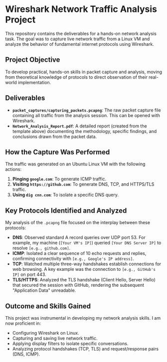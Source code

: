 # Wireshark Network Traffic Analysis Project

This repository contains the deliverables for a hands-on network analysis task. The goal was to capture live network traffic from a Linux VM and analyze the behavior of fundamental internet protocols using Wireshark.

## Project Objective

To develop practical, hands-on skills in packet capture and analysis, moving from theoretical knowledge of protocols to direct observation of their real-world implementation.

## Deliverables

*   **`packet_captures/capturing_packets.pcapng`**: The raw packet capture file containing all traffic from the analysis session. This can be opened with Wireshark.
*   **`Network_Analysis_Report.pdf`**: A detailed report (created from the template above) documenting the methodology, specific findings, and conclusions drawn from the packet data.

## How the Capture Was Performed

The traffic was generated on an Ubuntu Linux VM with the following actions:

1.  **Pinging `google.com`**: To generate ICMP traffic.
2.  **Visiting `https://github.com`**: To generate DNS, TCP, and HTTPS/TLS traffic.
3.  **Using `dig cnn.com`**: To isolate a specific DNS query.

## Key Protocols Identified and Analyzed

My analysis of the `.pcapng` file focused on the interplay between these protocols:

*   **DNS**: Observed standard A record queries over UDP port 53. For example, my machine (`[Your VM's IP]`) queried `[Your DNS Server IP]` to resolve `[e.g., github.com]`.
*   **ICMP**: Isolated a clear sequence of 10 echo requests and replies, confirming connectivity with `[e.g., Google's IP address]`.
*   **TCP**: Watched multiple three-way handshakes establish connections for web browsing. A key example was the connection to `[e.g., GitHub's IP]` on port 443.
*   **TLS/HTTPS**: Analyzed the TLS handshake (Client Hello, Server Hello) that secured the session with GitHub, rendering the subsequent "Application Data" unreadable.

## Outcome and Skills Gained

This project was instrumental in developing my network analysis skills. I am now proficient in:
*   Configuring Wireshark on Linux.
*   Capturing and saving live network traffic.
*   Applying display filters to isolate specific conversations.
*   Analyzing protocol handshakes (TCP, TLS) and request/response pairs (DNS, ICMP).
